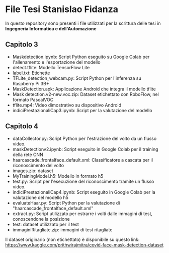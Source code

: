# File Tesi Stanislao Fidanza
In questo repository sono presenti i file utilizzati per la scrittura delle tesi in <strong>Ingegneria Informatica e dell'Automazione</strong>

## Capitolo 3
<ul>
<li>Maskdetection.ipynb: Script Python eseguito su Google Colab per l'allenamento e l'esportazione del modello</li>
<li>detect.tflite: Modello TensorFlow Lite</li>
<li>label.txt: Etichette</li>
<li>TFLite_detection_webcam.py: Script Python per l'inferenza su Raspberry Pi 3B+</li>
<li>MaskDetection.apk: Applicazione Android che integra il modello tflite</li>
 <li>Mask detection.v2-new.voc.zip: Dataset etichettato con RoboFlow, nel formato PascalVOC</li>
 <li>tflite.mp4: Video dimostrativo su dispositivo Android</li>
 <li>indiciPrestazionaliCap3.ipynb: Script per la valutazione del modello</li>
</ul>

## Capitolo 4
<ul>
<li>dataCollector.py: Script Python per l'estrazione del volto da un flusso video.</li>
<li>maskDetectionv2.ipynb: Script eseguito in Google Colab per il training della rete CNN</li>
<li>haarcascade_frontalface_default.xml: Classificatore a cascata per il riconoscimento del volto</li>
<li>images.zip: dataset</li>
<li>MyTrainingModel.h5: Modello in formato h5</li>
<li>test.py: Script per l'esecuzione del riconoscimento tramite un flusso video.</li>
<li>indiciPrestazionaliCap4.ipynb: Script eseguito in Google Colab per la valutazione del modello h5</li>
<li>evaluateHaar.py: Script Python per la valutazione di "haarcascade_frontalface_default.xml"</li>
<li>extract.py: Script utilizzato per estrarre i volti dalle immagini di test, conoscendone la posizione</li>
<li>test: dataset utilizzato per il test</li>
<li>immaginiRitagliate.zip: immagini di test ritagliate</li>
</ul>

Il dataset originario (non etichettato) è disponibile su questo link: https://www.kaggle.com/prithwirajmitra/covid-face-mask-detection-dataset
